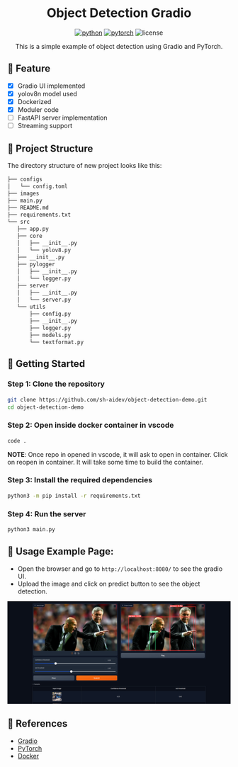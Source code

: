 <div align="center">

# Object Detection Gradio

[![python](https://img.shields.io/badge/-Python_%7C_3.10-blue?logo=python&logoColor=white)](https://github.com/pre-commit/pre-commit)
[![pytorch](https://img.shields.io/badge/PyTorch_2.0+-ee4c2c?logo=pytorch&logoColor=white)](https://pytorch.org/get-started/locally/)
![license](https://img.shields.io/badge/License-MIT-green?logo=mit&logoColor=white)

This is a simple example of object detection using Gradio and PyTorch.
</div>

## 📌 Feature
- [x] Gradio UI implemented
- [x] yolov8n model used
- [x] Dockerized
- [x] Moduler code
- [ ] FastAPI server implementation
- [ ] Streaming support

## 📁  Project Structure
The directory structure of new project looks like this:

```
├── configs
│   └── config.toml
├── images
├── main.py
├── README.md
├── requirements.txt
└── src
   ├── app.py
   ├── core
   │   ├── __init__.py
   │   └── yolov8.py
   ├── __init__.py
   ├── pylogger
   │   ├── __init__.py
   │   └── logger.py
   ├── server
   │   ├── __init__.py
   │   └── server.py
   └── utils
       ├── config.py
       ├── __init__.py
       ├── logger.py
       ├── models.py
       └── textformat.py

```

## 🚀 Getting Started

### Step 1: Clone the repository
```bash
git clone https://github.com/sh-aidev/object-detection-demo.git
cd object-detection-demo
```

### Step 2: Open inside docker container in vscode

```bash
code .
```
**NOTE**: Once repo in opened in vscode, it will ask to open in container. Click on reopen in container. It will take some time to build the container.

### Step 3: Install the required dependencies

```bash
python3 -m pip install -r requirements.txt
```

### Step 4: Run the server

```bash
python3 main.py
```

## 📝  Usage Example Page:
- Open the browser and go to `http://localhost:8080/` to see the gradio UI.
- Upload the image and click on predict button to see the object detection.

![Gradio UI](images/gradio_ui.png)

## 📜  References
- [Gradio](https://docs.ultralytics.com/integrations/gradio/#usage-example)
- [PyTorch](https://pytorch.org/get-started/locally/)
- [Docker](https://docs.docker.com/get-started/)



